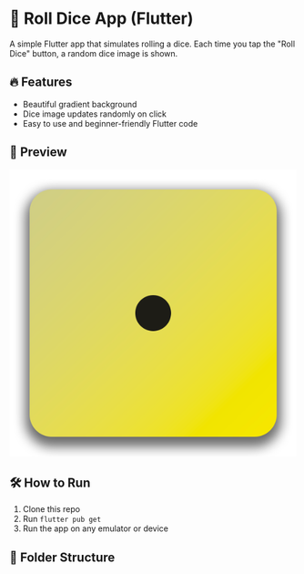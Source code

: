 # 🎲 Roll Dice App (Flutter)

A simple Flutter app that simulates rolling a dice. Each time you tap the "Roll Dice" button, a random dice image is shown.

## 🔥 Features
- Beautiful gradient background
- Dice image updates randomly on click
- Easy to use and beginner-friendly Flutter code

## 📱 Preview
![App Screenshot](assets/images/dice-1.png)

## 🛠️ How to Run
1. Clone this repo
2. Run `flutter pub get`
3. Run the app on any emulator or device

## 📁 Folder Structure
